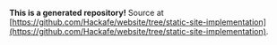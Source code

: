**This is a generated repository!** Source at [https://github.com/Hackafe/website/tree/static-site-implementation](https://github.com/Hackafe/website/tree/static-site-implementation).
